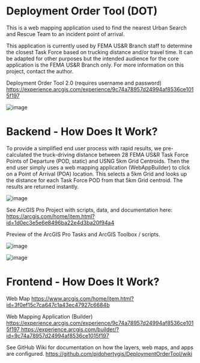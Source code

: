 # Deployment Order Tool (DOT)
This is a web mapping application used to find the nearest Urban Search and Rescue Team to an incident point of arrival. 

This application is currently used by FEMA US&R Branch staff to determine the closest Task Force based on trucking distance and/or travel time. It can be adapted for other purposes but the intended audience for the core application is the FEMA US&R Branch only. For more information on this project, contact the author. 

Deployment Order Tool 2.0 (requires username and password) https://experience.arcgis.com/experience/9c74a78957d24994af8536ce1015f197

![image](https://github.com/pjdohertygis/DeploymentOrderTool/assets/4256979/b378fa7b-0731-48a6-8c9b-1dd114741778)

# Backend - How Does It Work? 
To provide a simplified end user process with rapid results, we pre-calculated the truck-driving distance between 28 FEMA US&R Task Force Points of Departure (POD, static) and USNG 5km Grid Centroids. Then the end user simply uses a web mapping application (WebAppBuilder) to click on a Point of Arrival (POA) location. This selects a 5km Grid and looks up the distance for each Task Force POD from that 5km Grid centroid. The results are returned instantly.

![image](https://github.com/pjdohertygis/DeploymentOrderTool/assets/4256979/05f83501-90c7-41b4-849e-a4af7a510ee1)

See ArcGIS Pro Project with scripts, data, and documentation here: https://arcgis.com/home/item.html?id=1d0ec3e5e6e8496ba22e4d3ba20f94a4 

Preview of the ArcGIS Pro Tasks and ArcGIS Toolbox / scripts. 

![image](https://github.com/pjdohertygis/DeploymentOrderTool/assets/4256979/3512df6b-f809-4619-9db9-2fe66d4f6432)

![image](https://github.com/pjdohertygis/DeploymentOrderTool/assets/4256979/6ccddac6-f56d-4f1e-8ecf-82562aa2f375)


# Frontend - How Does It Work? 
Web Map https://www.arcgis.com/home/item.html?id=3f0ef15c7ca647c1a43ec47927c6684b

Web Mapping Application (Builder) [https://experience.arcgis.com/experience/9c74a78957d24994af8536ce1015f197
](https://experience.arcgis.com/builder/?id=9c74a78957d24994af8536ce1015f197)https://experience.arcgis.com/builder/?id=9c74a78957d24994af8536ce1015f197

See GitHub Wiki for documentation on how the layers, web maps, and apps are configured. https://github.com/pjdohertygis/DeploymentOrderTool/wiki

